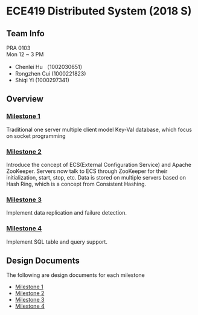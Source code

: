 # ECE419 Distributed System (2018 S)

## Team Info
PRA 0103  
Mon 12 ~ 3 PM
- Chenlei Hu （1002030651）
- Rongzhen Cui (1000221823)
- Shiqi Yi (1000297341)

## Overview
### [Milestone 1](https://docs.google.com/document/d/1GWoBdhaVVzMddJZpHkc0GSQe7FIJpmISYw74QutwQlg/edit#)
Traditional one server multiple client model Key-Val database, 
which focus on socket programming

### [Milestone 2](https://docs.google.com/document/d/1kRy7wJzPFwvJ-03_sSDwnKS64KkxvI95QzZzCKjpP7E)
Introduce the concept of ECS(External Configuration Service) and Apache ZooKeeper.
Servers now talk to ECS through ZooKeeper for their initialization, start, stop, etc. 
Data is stored on multiple servers based on Hash Ring, which is a concept from Consistent Hashing.

### [Milestone 3](https://docs.google.com/document/d/13V6cCOu_-_yHfWep61sCAKWC9wi1cmgzq5N4P0JbNWE)
Implement data replication and failure detection.

### [Milestone 4](https://docs.google.com/document/d/1XmDqCLKKJOYsaCNXoYgsTDw77uT7QgZ6WLIQ6SjfXG8/edit?usp=sharing)
Implement SQL table and query support.

## Design Documents
The following are design documents for each milestone
- [Milestone 1](https://docs.google.com/document/d/1-1dl0WZyPXWq0PKsVMlnJPgxWG6EHMs3nNiDDN3Bm2E/edit?usp=sharing)
- [Milestone 2](https://docs.google.com/document/d/1eWGEeILBPNOEKJ3NYWmEtE_o_nLaGBNXL_QARaNzQ94/edit?usp=sharing)
- [Milestone 3](https://docs.google.com/document/d/15S0y4P5cxo6H_ncQlsmvBMlK0RXEDU3OnjIJdAqoU24/edit?usp=sharing)
- [Milestone 4](https://docs.google.com/document/d/18VQnwBxV1XHS8uTRME5qZbPWRjT_KYIGcTXh4onI8jE/edit?usp=sharing)

 
